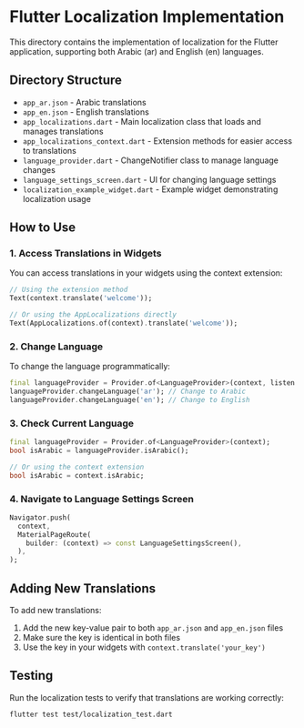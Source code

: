 # Flutter Localization Implementation

This directory contains the implementation of localization for the Flutter application, supporting both Arabic (ar) and English (en) languages.

## Directory Structure

- `app_ar.json` - Arabic translations
- `app_en.json` - English translations
- `app_localizations.dart` - Main localization class that loads and manages translations
- `app_localizations_context.dart` - Extension methods for easier access to translations
- `language_provider.dart` - ChangeNotifier class to manage language changes
- `language_settings_screen.dart` - UI for changing language settings
- `localization_example_widget.dart` - Example widget demonstrating localization usage

## How to Use

### 1. Access Translations in Widgets

You can access translations in your widgets using the context extension:

```dart
// Using the extension method
Text(context.translate('welcome'));

// Or using the AppLocalizations directly
Text(AppLocalizations.of(context).translate('welcome'));
```

### 2. Change Language

To change the language programmatically:

```dart
final languageProvider = Provider.of<LanguageProvider>(context, listen: false);
languageProvider.changeLanguage('ar'); // Change to Arabic
languageProvider.changeLanguage('en'); // Change to English
```

### 3. Check Current Language

```dart
final languageProvider = Provider.of<LanguageProvider>(context);
bool isArabic = languageProvider.isArabic();

// Or using the context extension
bool isArabic = context.isArabic;
```

### 4. Navigate to Language Settings Screen

```dart
Navigator.push(
  context,
  MaterialPageRoute(
    builder: (context) => const LanguageSettingsScreen(),
  ),
);
```

## Adding New Translations

To add new translations:

1. Add the new key-value pair to both `app_ar.json` and `app_en.json` files
2. Make sure the key is identical in both files
3. Use the key in your widgets with `context.translate('your_key')`

## Testing

Run the localization tests to verify that translations are working correctly:

```bash
flutter test test/localization_test.dart
```